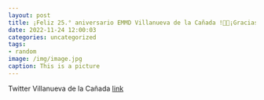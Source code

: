 ```yaml
---
layout: post
title: ¡Feliz 25.° aniversario EMMD Villanueva de la Cañada !🎉🎶¡Gracias al equipo directivo  profesores, alumnos y familias por hacer q...
date: 2022-11-24 12:00:03
categories: uncategorized
tags:
- random
image: /img/image.jpg
caption: This is a picture
---
```

Twitter Villanueva de la Cañada [link](https://twitter.com/AytoVDLCanada/status/1595505122289025024)
